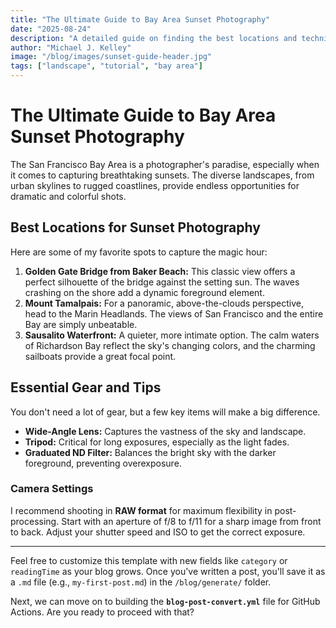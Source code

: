```yaml
---
title: "The Ultimate Guide to Bay Area Sunset Photography"
date: "2025-08-24"
description: "A detailed guide on finding the best locations and techniques for capturing stunning sunset photos across the San Francisco Bay Area."
author: "Michael J. Kelley"
image: "/blog/images/sunset-guide-header.jpg"
tags: ["landscape", "tutorial", "bay area"]
---
```


# The Ultimate Guide to Bay Area Sunset Photography


The San Francisco Bay Area is a photographer's paradise, especially when it comes to capturing breathtaking sunsets. The diverse landscapes, from urban skylines to rugged coastlines, provide endless opportunities for dramatic and colorful shots.

## Best Locations for Sunset Photography

Here are some of my favorite spots to capture the magic hour:

1.  **Golden Gate Bridge from Baker Beach:** This classic view offers a perfect silhouette of the bridge against the setting sun. The waves crashing on the shore add a dynamic foreground element.
2.  **Mount Tamalpais:** For a panoramic, above-the-clouds perspective, head to the Marin Headlands. The views of San Francisco and the entire Bay are simply unbeatable.
3.  **Sausalito Waterfront:** A quieter, more intimate option. The calm waters of Richardson Bay reflect the sky's changing colors, and the charming sailboats provide a great focal point.

## Essential Gear and Tips

You don't need a lot of gear, but a few key items will make a big difference.

-   **Wide-Angle Lens:** Captures the vastness of the sky and landscape.
-   **Tripod:** Critical for long exposures, especially as the light fades.
-   **Graduated ND Filter:** Balances the bright sky with the darker foreground, preventing overexposure.

### Camera Settings

I recommend shooting in **RAW format** for maximum flexibility in post-processing. Start with an aperture of f/8 to f/11 for a sharp image from front to back. Adjust your shutter speed and ISO to get the correct exposure.

---

Feel free to customize this template with new fields like `category` or `readingTime` as your blog grows. Once you've written a post, you'll save it as a `.md` file (e.g., `my-first-post.md`) in the `/blog/generate/` folder.

Next, we can move on to building the **`blog-post-convert.yml`** file for GitHub Actions. Are you ready to proceed with that?